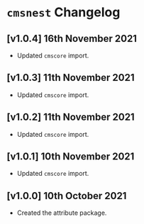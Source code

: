 # `cmsnest` Changelog

## [v1.0.4] 16th November 2021

- Updated `cmscore` import.

## [v1.0.3] 11th November 2021

- Updated `cmscore` import.

## [v1.0.2] 11th November 2021

- Updated `cmscore` import.

## [v1.0.1] 10th November 2021

- Updated `cmscore` import.

## [v1.0.0] 10th October 2021

- Created the attribute package.

